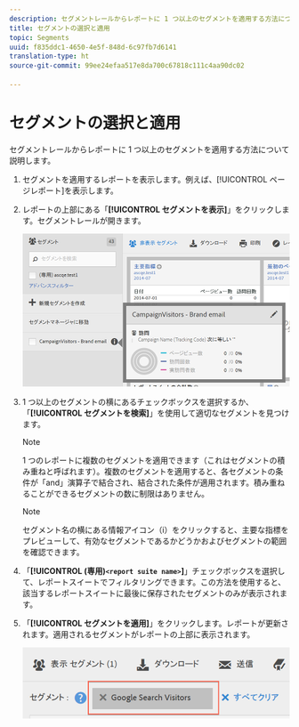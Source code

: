 ```yaml
---
description: セグメントレールからレポートに 1 つ以上のセグメントを適用する方法について説明します。
title: セグメントの選択と適用
topic: Segments
uuid: f835ddc1-4650-4e5f-848d-6c97fb7d6141
translation-type: ht
source-git-commit: 99ee24efaa517e8da700c67818c111c4aa90dc02

---
```



# セグメントの選択と適用

セグメントレールからレポートに 1 つ以上のセグメントを適用する方法について説明します。

1. セグメントを適用するレポートを表示します。例えば、[!UICONTROL ページレポート]を表示します。
1. レポートの上部にある「**[!UICONTROL セグメントを表示]**」をクリックします。セグメントレールが開きます。

   ![](assets/segment_rail.png)

1. 1 つ以上のセグメントの横にあるチェックボックスを選択するか、「**[!UICONTROL セグメントを検索]**」を使用して適切なセグメントを見つけます。

   >[!NOTE]
   >
   >1 つのレポートに複数のセグメントを適用できます（これはセグメントの積み重ねと呼ばれます）。複数のセグメントを適用すると、各セグメントの条件が「and」演算子で結合され、結合された条件が適用されます。積み重ねることができるセグメントの数に制限はありません。

   >[!NOTE]
   >
   >セグメント名の横にある情報アイコン（i）をクリックすると、主要な指標をプレビューして、有効なセグメントであるかどうかおよびセグメントの範囲を確認できます。

1. 「**[!UICONTROL (専用)`<report suite name>`]**」チェックボックスを選択して、レポートスイートでフィルタリングできます。この方法を使用すると、該当するレポートスイートに最後に保存されたセグメントのみが表示されます。
1. 「**[!UICONTROL セグメントを適用]**」をクリックします。レポートが更新されます。適用されるセグメントがレポートの上部に表示されます。

   ![](assets/applied_segments.png)
